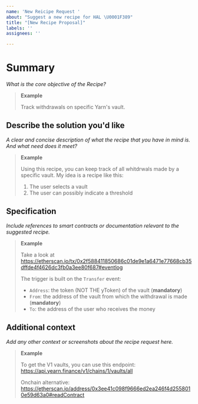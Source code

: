 ```yaml
---
name: 'New Reicipe Request '
about: "Suggest a new recipe for HAL \U0001F389"
title: "[New Recipe Proposal]"
labels: ''
assignees: ''

---
```


# Summary
_What is the core objective of the Recipe?_

> **Example**
> 
> Track withdrawals on specific Yarn's vault.

## Describe the solution you'd like
_A clear and concise description of what the recipe that you have in mind is. And what need does it meet?_


> **Example**
> 
> Using this recipe, you can keep track of all whitdrwals made by a specific vault. My idea is a recipe like this:
>
> 1. The user selects a vault
> 2. The user can possibly indicate a threshold

## Specification
_Include references to smart contracts or documentation relevant to the suggested recipe._

> **Example**
> 
> Take a look at https://etherscan.io/tx/0x2f588411850686c01de9e1a6471e77668cb35dffde4f4626dc3fb0a3ee80f687#eventlog
> 
> The trigger is built on the `Transfer` event:
>
> - `Address`: the token (NOT THE yToken) of the vault (**mandatory**)
> - `From`: the address of the vault from which the withdrawal is made (**mandatory**)
> - `To`: the address of the user who receives the money

## Additional context
_Add any other context or screenshots about the recipe request here._

> **Example**
>
> To get the V1 vaults, you can use this endpoint: https://api.yearn.finance/v1/chains/1/vaults/all
> 
> Onchain alternative: https://etherscan.io/address/0x3ee41c098f9666ed2ea246f4d2558010e59d63a0#readContract
